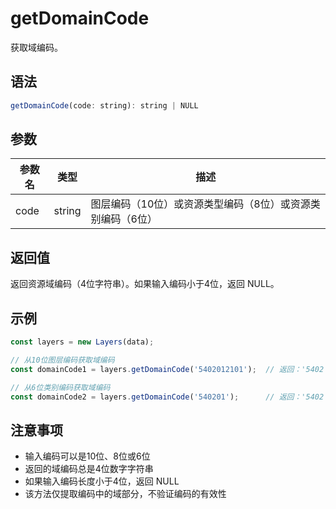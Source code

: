 # getDomainCode

获取域编码。

## 语法

```javascript
getDomainCode(code: string): string | NULL
```

## 参数

| 参数名 | 类型 | 描述 |
|--------|------|------|
| code | string | 图层编码（10位）或资源类型编码（8位）或资源类别编码（6位） |

## 返回值

返回资源域编码（4位字符串）。如果输入编码小于4位，返回 NULL。

## 示例

```javascript
const layers = new Layers(data);

// 从10位图层编码获取域编码
const domainCode1 = layers.getDomainCode('5402012101');  // 返回：'5402'

// 从6位类别编码获取域编码
const domainCode2 = layers.getDomainCode('540201');      // 返回：'5402'
```

## 注意事项

- 输入编码可以是10位、8位或6位
- 返回的域编码总是4位数字字符串
- 如果输入编码长度小于4位，返回 NULL
- 该方法仅提取编码中的域部分，不验证编码的有效性 